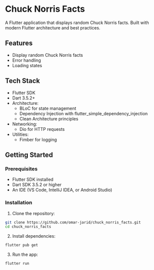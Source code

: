 # Chuck Norris Facts

A Flutter application that displays random Chuck Norris facts. 
Built with modern Flutter architecture and best practices.

## Features

- Display random Chuck Norris facts
- Error handling
- Loading states

## Tech Stack

- Flutter SDK
- Dart 3.5.2+
- Architecture:
  - BLoC for state management
  - Dependency Injection with flutter_simple_dependency_injection
  - Clean Architecture principles
- Networking:
  - Dio for HTTP requests
- Utilities:
  - Fimber for logging

## Getting Started

### Prerequisites

- Flutter SDK installed
- Dart SDK 3.5.2 or higher
- An IDE (VS Code, IntelliJ IDEA, or Android Studio)

### Installation

1. Clone the repository:
```bash
git clone https://github.com/omar-jarid/chuck_norris_facts.git
cd chuck_norris_facts
```

2. Install dependencies:
```bash
flutter pub get
```

3. Run the app:
```bash
flutter run
```
